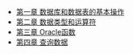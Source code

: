 <!-- sidebar.md -->

- [第一章 数据库和数据表的基本操作](/articles/Oracle_12c从零开始/C1.md)
- [第二章 数据类型和运算符](/articles/Oracle_12c从零开始/C2.md)
- [第三章 Oracle函数](/articles/Oracle_12c从零开始/C3.md)
- [第四章 查询数据](/articles/Oracle_12c从零开始/C4.md)

​         

 